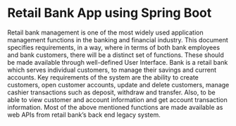 # Retail Bank App using Spring Boot
Retail bank management is one of the most widely used application management functions in the banking and financial industry. This document specifies requirements, in a way, where in terms of both bank employees and bank customers, there will be a distinct set of functions. These should be made available through well-defined User Interface.
<ABC> Bank is a retail bank which serves individual customers, to manage their savings and current accounts. Key requirements of the system are the ability to create customers, open customer accounts, update and delete customers, manage cashier transactions such as deposit, withdraw and transfer. Also, to be able to view customer and account information and get account transaction information.
Most of the above mentioned functions are made available as web APIs from retail bank’s back end legacy system. 
